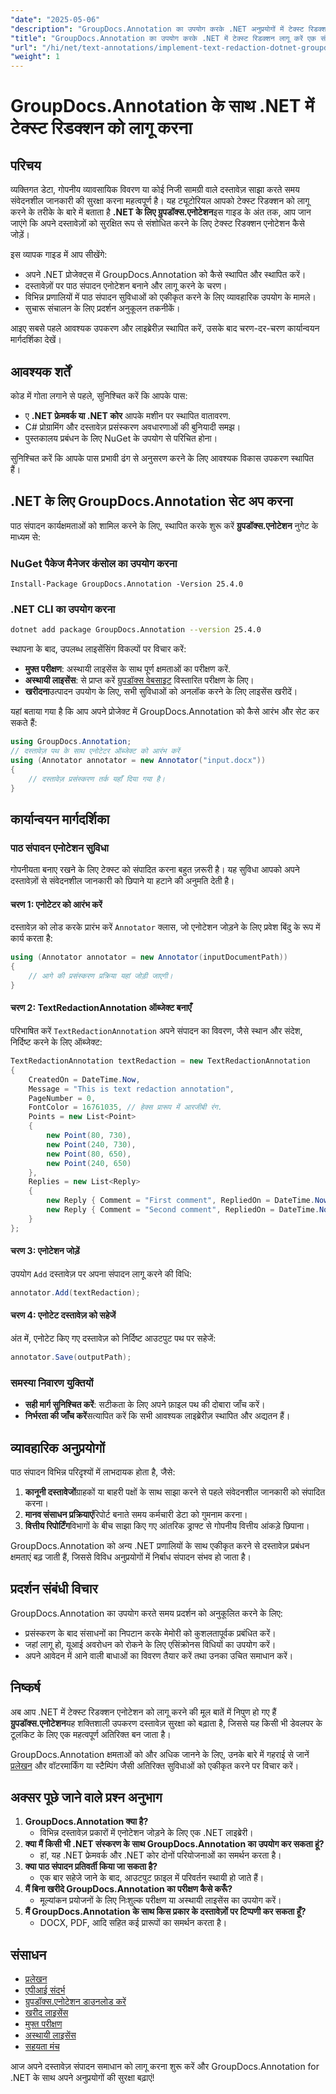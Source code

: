 ```yaml
---
"date": "2025-05-06"
"description": "GroupDocs.Annotation का उपयोग करके .NET अनुप्रयोगों में टेक्स्ट रिडक्शन एनोटेशन को लागू करना सीखें। आसानी से संवेदनशील जानकारी सुरक्षित करें।"
"title": "GroupDocs.Annotation का उपयोग करके .NET में टेक्स्ट रिडक्शन लागू करें एक संपूर्ण गाइड"
"url": "/hi/net/text-annotations/implement-text-redaction-dotnet-groupdocs-annotation/"
"weight": 1
---
```


# GroupDocs.Annotation के साथ .NET में टेक्स्ट रिडक्शन को लागू करना

## परिचय

व्यक्तिगत डेटा, गोपनीय व्यावसायिक विवरण या कोई निजी सामग्री वाले दस्तावेज़ साझा करते समय संवेदनशील जानकारी की सुरक्षा करना महत्वपूर्ण है। यह ट्यूटोरियल आपको टेक्स्ट रिडक्शन को लागू करने के तरीके के बारे में बताता है **.NET के लिए ग्रुपडॉक्स.एनोटेशन**इस गाइड के अंत तक, आप जान जाएंगे कि अपने दस्तावेज़ों को सुरक्षित रूप से संशोधित करने के लिए टेक्स्ट रिडक्शन एनोटेशन कैसे जोड़ें।

इस व्यापक गाइड में आप सीखेंगे:
- अपने .NET प्रोजेक्ट्स में GroupDocs.Annotation को कैसे स्थापित और स्थापित करें।
- दस्तावेज़ों पर पाठ संपादन एनोटेशन बनाने और लागू करने के चरण।
- विभिन्न प्रणालियों में पाठ संपादन सुविधाओं को एकीकृत करने के लिए व्यावहारिक उपयोग के मामले।
- सुचारू संचालन के लिए प्रदर्शन अनुकूलन तकनीकें।

आइए सबसे पहले आवश्यक उपकरण और लाइब्रेरीज़ स्थापित करें, उसके बाद चरण-दर-चरण कार्यान्वयन मार्गदर्शिका देखें।

## आवश्यक शर्तें

कोड में गोता लगाने से पहले, सुनिश्चित करें कि आपके पास:
- ए **.NET फ्रेमवर्क या .NET कोर** आपके मशीन पर स्थापित वातावरण.
- C# प्रोग्रामिंग और दस्तावेज़ प्रसंस्करण अवधारणाओं की बुनियादी समझ।
- पुस्तकालय प्रबंधन के लिए NuGet के उपयोग से परिचित होना।

सुनिश्चित करें कि आपके पास प्रभावी ढंग से अनुसरण करने के लिए आवश्यक विकास उपकरण स्थापित हैं।

## .NET के लिए GroupDocs.Annotation सेट अप करना

पाठ संपादन कार्यक्षमताओं को शामिल करने के लिए, स्थापित करके शुरू करें **ग्रुपडॉक्स.एनोटेशन** नुगेट के माध्यम से:

### NuGet पैकेज मैनेजर कंसोल का उपयोग करना
```shell
Install-Package GroupDocs.Annotation -Version 25.4.0
```

### .NET CLI का उपयोग करना
```bash
dotnet add package GroupDocs.Annotation --version 25.4.0
```

स्थापना के बाद, उपलब्ध लाइसेंसिंग विकल्पों पर विचार करें: 
- **मुफ्त परीक्षण**: अस्थायी लाइसेंस के साथ पूर्ण क्षमताओं का परीक्षण करें.
- **अस्थायी लाइसेंस**: से प्राप्त करें [ग्रुपडॉक्स वेबसाइट](https://purchase.groupdocs.com/temporary-license/) विस्तारित परीक्षण के लिए।
- **खरीदना**उत्पादन उपयोग के लिए, सभी सुविधाओं को अनलॉक करने के लिए लाइसेंस खरीदें।

यहां बताया गया है कि आप अपने प्रोजेक्ट में GroupDocs.Annotation को कैसे आरंभ और सेट कर सकते हैं:
```csharp
using GroupDocs.Annotation;
// दस्तावेज़ पथ के साथ एनोटेटर ऑब्जेक्ट को आरंभ करें
using (Annotator annotator = new Annotator("input.docx"))
{
    // दस्तावेज़ प्रसंस्करण तर्क यहाँ दिया गया है।
}
```

## कार्यान्वयन मार्गदर्शिका

### पाठ संपादन एनोटेशन सुविधा

गोपनीयता बनाए रखने के लिए टेक्स्ट को संपादित करना बहुत ज़रूरी है। यह सुविधा आपको अपने दस्तावेज़ों से संवेदनशील जानकारी को छिपाने या हटाने की अनुमति देती है।

#### चरण 1: एनोटेटर को आरंभ करें
दस्तावेज़ को लोड करके प्रारंभ करें `Annotator` क्लास, जो एनोटेशन जोड़ने के लिए प्रवेश बिंदु के रूप में कार्य करता है:
```csharp
using (Annotator annotator = new Annotator(inputDocumentPath))
{
    // आगे की प्रसंस्करण प्रक्रिया यहां जोड़ी जाएगी।
}
```

#### चरण 2: TextRedactionAnnotation ऑब्जेक्ट बनाएँ
परिभाषित करें `TextRedactionAnnotation` अपने संपादन का विवरण, जैसे स्थान और संदेश, निर्दिष्ट करने के लिए ऑब्जेक्ट:
```csharp
TextRedactionAnnotation textRedaction = new TextRedactionAnnotation
{
    CreatedOn = DateTime.Now,
    Message = "This is text redaction annotation",
    PageNumber = 0,
    FontColor = 16761035, // हेक्स प्रारूप में आरजीबी रंग.
    Points = new List<Point>
    {
        new Point(80, 730),
        new Point(240, 730),
        new Point(80, 650),
        new Point(240, 650)
    },
    Replies = new List<Reply>
    {
        new Reply { Comment = "First comment", RepliedOn = DateTime.Now },
        new Reply { Comment = "Second comment", RepliedOn = DateTime.Now }
    }
};
```

#### चरण 3: एनोटेशन जोड़ें
उपयोग `Add` दस्तावेज़ पर अपना संपादन लागू करने की विधि:
```csharp
annotator.Add(textRedaction);
```

#### चरण 4: एनोटेट दस्तावेज़ को सहेजें
अंत में, एनोटेट किए गए दस्तावेज़ को निर्दिष्ट आउटपुट पथ पर सहेजें:
```csharp
annotator.Save(outputPath);
```

### समस्या निवारण युक्तियों
- **सही मार्ग सुनिश्चित करें**: सटीकता के लिए अपने फ़ाइल पथ की दोबारा जाँच करें।
- **निर्भरता की जाँच करें**सत्यापित करें कि सभी आवश्यक लाइब्रेरीज़ स्थापित और अद्यतन हैं।

## व्यावहारिक अनुप्रयोगों

पाठ संपादन विभिन्न परिदृश्यों में लाभदायक होता है, जैसे:
1. **कानूनी दस्तावेजों**ग्राहकों या बाहरी पक्षों के साथ साझा करने से पहले संवेदनशील जानकारी को संपादित करना।
2. **मानव संसाधन प्रक्रियाएं**रिपोर्ट बनाते समय कर्मचारी डेटा को गुमनाम करना।
3. **वित्तीय रिपोर्टिंग**विभागों के बीच साझा किए गए आंतरिक ड्राफ्ट से गोपनीय वित्तीय आंकड़े छिपाना।

GroupDocs.Annotation को अन्य .NET प्रणालियों के साथ एकीकृत करने से दस्तावेज़ प्रबंधन क्षमताएं बढ़ जाती हैं, जिससे विविध अनुप्रयोगों में निर्बाध संपादन संभव हो जाता है।

## प्रदर्शन संबंधी विचार

GroupDocs.Annotation का उपयोग करते समय प्रदर्शन को अनुकूलित करने के लिए:
- प्रसंस्करण के बाद संसाधनों का निपटान करके मेमोरी को कुशलतापूर्वक प्रबंधित करें।
- जहां लागू हो, यूआई अवरोधन को रोकने के लिए एसिंक्रोनस विधियों का उपयोग करें।
- अपने आवेदन में आने वाली बाधाओं का विवरण तैयार करें तथा उनका उचित समाधान करें।

## निष्कर्ष

अब आप .NET में टेक्स्ट रिडक्शन एनोटेशन को लागू करने की मूल बातें में निपुण हो गए हैं **ग्रुपडॉक्स.एनोटेशन**यह शक्तिशाली उपकरण दस्तावेज़ सुरक्षा को बढ़ाता है, जिससे यह किसी भी डेवलपर के टूलकिट के लिए एक महत्वपूर्ण अतिरिक्त बन जाता है। 

GroupDocs.Annotation क्षमताओं को और अधिक जानने के लिए, उनके बारे में गहराई से जानें [प्रलेखन](https://docs.groupdocs.com/annotation/net/) और वॉटरमार्किंग या स्टैम्पिंग जैसी अतिरिक्त सुविधाओं को एकीकृत करने पर विचार करें।

## अक्सर पूछे जाने वाले प्रश्न अनुभाग

1. **GroupDocs.Annotation क्या है?**
   - विभिन्न दस्तावेज़ प्रकारों में एनोटेशन जोड़ने के लिए एक .NET लाइब्रेरी।
2. **क्या मैं किसी भी .NET संस्करण के साथ GroupDocs.Annotation का उपयोग कर सकता हूं?**
   - हां, यह .NET फ्रेमवर्क और .NET कोर दोनों परियोजनाओं का समर्थन करता है।
3. **क्या पाठ संपादन प्रतिवर्ती किया जा सकता है?**
   - एक बार सहेजे जाने के बाद, आउटपुट फ़ाइल में परिवर्तन स्थायी हो जाते हैं।
4. **मैं बिना खरीदे GroupDocs.Annotation का परीक्षण कैसे करूँ?**
   - मूल्यांकन प्रयोजनों के लिए निःशुल्क परीक्षण या अस्थायी लाइसेंस का उपयोग करें।
5. **मैं GroupDocs.Annotation के साथ किस प्रकार के दस्तावेज़ों पर टिप्पणी कर सकता हूँ?**
   - DOCX, PDF, आदि सहित कई प्रारूपों का समर्थन करता है।

## संसाधन
- [प्रलेखन](https://docs.groupdocs.com/annotation/net/)
- [एपीआई संदर्भ](https://reference.groupdocs.com/annotation/net/)
- [ग्रुपडॉक्स.एनोटेशन डाउनलोड करें](https://releases.groupdocs.com/annotation/net/)
- [खरीद लाइसेंस](https://purchase.groupdocs.com/buy)
- [मुफ्त परीक्षण](https://releases.groupdocs.com/annotation/net/)
- [अस्थायी लाइसेंस](https://purchase.groupdocs.com/temporary-license/)
- [सहयता मंच](https://forum.groupdocs.com/c/annotation/)

आज अपने दस्तावेज़ संपादन समाधान को लागू करना शुरू करें और GroupDocs.Annotation for .NET के साथ अपने अनुप्रयोगों की सुरक्षा बढ़ाएं!
